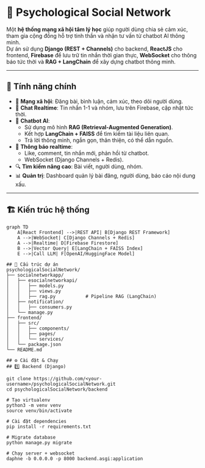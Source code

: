# 🧠 Psychological Social Network

Một **hệ thống mạng xã hội tâm lý học** giúp người dùng chia sẻ cảm xúc, tham gia cộng đồng hỗ trợ tinh thần và nhận tư vấn từ chatbot AI thông minh.  
Dự án sử dụng **Django (REST + Channels)** cho backend, **ReactJS** cho frontend, **Firebase** để lưu trữ tin nhắn thời gian thực, **WebSocket** cho thông báo tức thời và **RAG + LangChain** để xây dựng chatbot thông minh.

---

## 🚀 Tính năng chính

- 👥 **Mạng xã hội**: Đăng bài, bình luận, cảm xúc, theo dõi người dùng.
- 💬 **Chat Realtime**: Tin nhắn 1-1 và nhóm, lưu trên Firebase, cập nhật tức thời.
- 🤖 **Chatbot AI**:
  - Sử dụng mô hình **RAG (Retrieval-Augmented Generation)**.
  - Kết hợp **LangChain + FAISS** để tìm kiếm tài liệu liên quan.
  - Trả lời thông minh, ngắn gọn, thân thiện, có thể dẫn nguồn.
- 🔔 **Thông báo realtime**:
  - Like, comment, tin nhắn mới, phản hồi từ chatbot.
  - WebSocket (Django Channels + Redis).
- 🔍 **Tìm kiếm nâng cao**: Bài viết, người dùng, nhóm.
- 📊 **Quản trị**: Dashboard quản lý bài đăng, người dùng, báo cáo nội dung xấu.

---

## 🏗️ Kiến trúc hệ thống

```mermaid
graph TD
    A[React Frontend] -->|REST API| B[Django REST Framework]
    A -->|WebSocket| C[Django Channels + Redis]
    A -->|Realtime| D[Firebase Firestore]
    B -->|Vector Query| E[LangChain + FAISS Index]
    E -->|Call LLM| F[OpenAI/HuggingFace Model]

## 📂 Cấu trúc dự án
psychologicalSocialNetwork/
├── socialnetworkapp/
│   ├── esocialnetworkapi/
│   │   ├── models.py
│   │   ├── views.py
│   │   ├── rag.py           # Pipeline RAG (LangChain)
│   ├── notification/
│   │   ├── consumers.py
│   └── manage.py
├── frontend/
│   ├── src/
│   │   ├── components/
│   │   ├── pages/
│   │   └── services/
│   └── package.json
└── README.md

## ⚙️ Cài đặt & Chạy
## 1️⃣ Backend (Django)

git clone https://github.com/<your-username>/psychologicalSocialNetwork.git
cd psychologicalSocialNetwork/backend

# Tạo virtualenv
python3 -m venv venv
source venv/bin/activate

# Cài đặt dependencies
pip install -r requirements.txt

# Migrate database
python manage.py migrate

# Chạy server + websocket
daphne -b 0.0.0.0 -p 8000 backend.asgi:application


